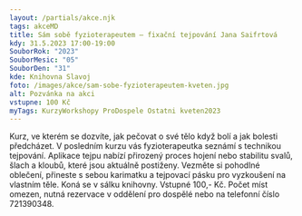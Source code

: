```yaml
---
layout: /partials/akce.njk
tags: akceMD
title: Sám sobě fyzioterapeutem – fixační tejpování Jana Saifrtová
kdy: 31.5.2023 17:00-19:00
SouborRok: "2023"
SouborMesic: "05"
SouborDen: "31"
kde: Knihovna Slavoj
foto: /images/akce/sam-sobe-fyzioterapeutem-kveten.jpg
alt: Pozvánka na akci
vstupne: 100 Kč
myTags: KurzyWorkshopy ProDospele Ostatni kveten2023
---
```

<!--StartFragment-->

Kurz, ve kterém se dozvíte, jak pečovat o své tělo když bolí a jak bolesti předcházet. V posledním kurzu vás fyzioterapeutka seznámí s technikou tejpování. Aplikace tejpu nabízí přirozený proces hojení nebo stabilitu svalů, šlach a kloubů, které jsou aktuálně postiženy. Vezměte si pohodlné oblečení, přineste s sebou karimatku a tejpovací pásku pro vyzkoušení na vlastním těle. Koná se v sálku knihovny. Vstupné 100,- Kč. Počet míst omezen, nutná rezervace v oddělení pro dospělé nebo na telefonní číslo 721390348.

<!--EndFragment-->